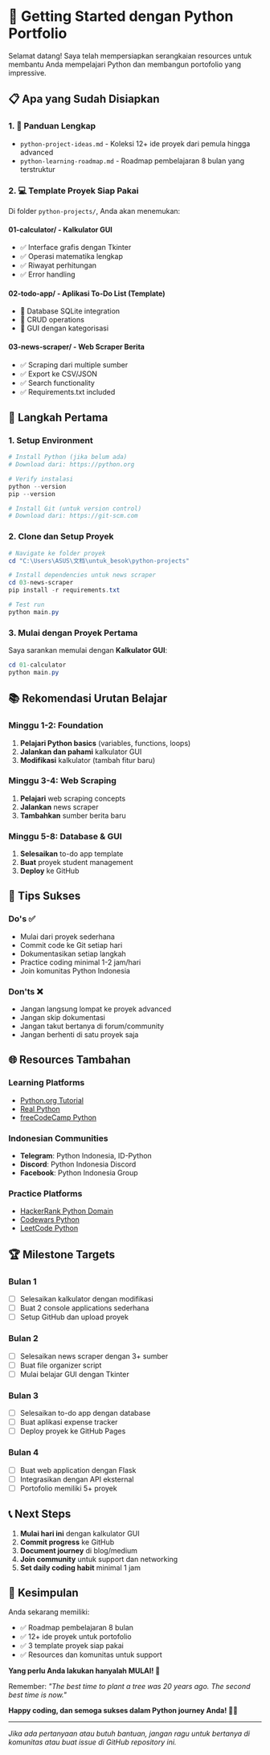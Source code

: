 # 🎯 Getting Started dengan Python Portfolio

Selamat datang! Saya telah mempersiapkan serangkaian resources untuk membantu Anda mempelajari Python dan membangun portofolio yang impressive.

## 📋 Apa yang Sudah Disiapkan

### 1. **📖 Panduan Lengkap**
- `python-project-ideas.md` - Koleksi 12+ ide proyek dari pemula hingga advanced
- `python-learning-roadmap.md` - Roadmap pembelajaran 8 bulan yang terstruktur

### 2. **💻 Template Proyek Siap Pakai**
Di folder `python-projects/`, Anda akan menemukan:

#### **01-calculator/** - Kalkulator GUI
- ✅ Interface grafis dengan Tkinter
- ✅ Operasi matematika lengkap
- ✅ Riwayat perhitungan
- ✅ Error handling

#### **02-todo-app/** - Aplikasi To-Do List (Template)
- 🚧 Database SQLite integration
- 🚧 CRUD operations
- 🚧 GUI dengan kategorisasi

#### **03-news-scraper/** - Web Scraper Berita
- ✅ Scraping dari multiple sumber
- ✅ Export ke CSV/JSON
- ✅ Search functionality
- ✅ Requirements.txt included

## 🚀 Langkah Pertama

### 1. **Setup Environment**
```powershell
# Install Python (jika belum ada)
# Download dari: https://python.org

# Verify instalasi
python --version
pip --version

# Install Git (untuk version control)
# Download dari: https://git-scm.com
```

### 2. **Clone dan Setup Proyek**
```powershell
# Navigate ke folder proyek
cd "C:\Users\ASUS\文档\untuk_besok\python-projects"

# Install dependencies untuk news scraper
cd 03-news-scraper
pip install -r requirements.txt

# Test run
python main.py
```

### 3. **Mulai dengan Proyek Pertama**
Saya sarankan memulai dengan **Kalkulator GUI**:

```powershell
cd 01-calculator
python main.py
```

## 📚 Rekomendasi Urutan Belajar

### **Minggu 1-2: Foundation**
1. **Pelajari Python basics** (variables, functions, loops)
2. **Jalankan dan pahami** kalkulator GUI
3. **Modifikasi** kalkulator (tambah fitur baru)

### **Minggu 3-4: Web Scraping**
1. **Pelajari** web scraping concepts
2. **Jalankan** news scraper
3. **Tambahkan** sumber berita baru

### **Minggu 5-8: Database & GUI**
1. **Selesaikan** to-do app template
2. **Buat** proyek student management
3. **Deploy** ke GitHub

## 🎯 Tips Sukses

### **Do's ✅**
- Mulai dari proyek sederhana
- Commit code ke Git setiap hari
- Dokumentasikan setiap langkah
- Practice coding minimal 1-2 jam/hari
- Join komunitas Python Indonesia

### **Don'ts ❌**
- Jangan langsung lompat ke proyek advanced
- Jangan skip dokumentasi
- Jangan takut bertanya di forum/community
- Jangan berhenti di satu proyek saja

## 🌐 Resources Tambahan

### **Learning Platforms**
- [Python.org Tutorial](https://docs.python.org/3/tutorial/)
- [Real Python](https://realpython.com/)
- [freeCodeCamp Python](https://www.freecodecamp.org/learn/scientific-computing-with-python/)

### **Indonesian Communities**
- **Telegram**: Python Indonesia, ID-Python
- **Discord**: Python Indonesia Discord
- **Facebook**: Python Indonesia Group

### **Practice Platforms**
- [HackerRank Python Domain](https://www.hackerrank.com/domains/python)
- [Codewars Python](https://www.codewars.com/)
- [LeetCode Python](https://leetcode.com/)

## 🏆 Milestone Targets

### **Bulan 1**
- [ ] Selesaikan kalkulator dengan modifikasi
- [ ] Buat 2 console applications sederhana
- [ ] Setup GitHub dan upload proyek

### **Bulan 2** 
- [ ] Selesaikan news scraper dengan 3+ sumber
- [ ] Buat file organizer script
- [ ] Mulai belajar GUI dengan Tkinter

### **Bulan 3**
- [ ] Selesaikan to-do app dengan database
- [ ] Buat aplikasi expense tracker
- [ ] Deploy proyek ke GitHub Pages

### **Bulan 4**
- [ ] Buat web application dengan Flask
- [ ] Integrasikan dengan API eksternal
- [ ] Portofolio memiliki 5+ proyek

## 📞 Next Steps

1. **Mulai hari ini** dengan kalkulator GUI
2. **Commit progress** ke GitHub
3. **Document journey** di blog/medium
4. **Join community** untuk support dan networking
5. **Set daily coding habit** minimal 1 jam

## 🎉 Kesimpulan

Anda sekarang memiliki:
- ✅ Roadmap pembelajaran 8 bulan
- ✅ 12+ ide proyek untuk portofolio  
- ✅ 3 template proyek siap pakai
- ✅ Resources dan komunitas untuk support

**Yang perlu Anda lakukan hanyalah MULAI! 🚀**

Remember: *"The best time to plant a tree was 20 years ago. The second best time is now."*

**Happy coding, dan semoga sukses dalam Python journey Anda! 🐍✨**

---

*Jika ada pertanyaan atau butuh bantuan, jangan ragu untuk bertanya di komunitas atau buat issue di GitHub repository ini.*

